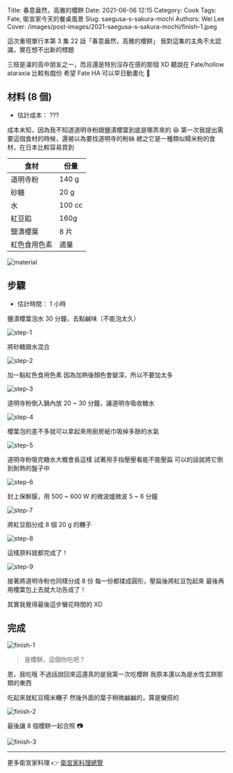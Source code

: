 Title: 春意盎然，高雅的櫻餅
Date: 2021-06-06 12:15
Category: Cook
Tags: Fate, 衛宮家今天的餐桌風景
Slug: saegusa-s-sakura-mochi
Authors: Wei Lee
Cover: /images/post-images/2021-saegusa-s-sakura-mochi/finish-1.jpeg

這次重現單行本第 3 集 22 話「春意盎然，高雅的櫻餅」
我對這集的主角不太認識，實在想不出新的標題

<!--more-->

三枝是凜的高中朋友之一，而且還是特別沒存在感的那個 XD
聽說在 Fate/hollow ataraxia 比較有戲份
希望 Fate HA 可以早日動畫化 🤩

## 材料 (8 個)
* 估計成本： ???

成本未知，因為我不知道道明寺粉跟鹽漬櫻葉到底是哪弄來的 😆
第一次我提出需要這個食材的時候，還被以為要找道明寺的粉絲
總之它是一種類似糯米粉的食材，在日本比較容易買到

| 食材 | 份量 |
| --- | --- |
| 道明寺粉 | 140 g |
| 砂糖 | 20 g |
| 水 | 100 cc |
| 紅豆餡 | 160g |
| 鹽漬櫻葉 | 8 片 |
| 紅色食用色素 | 適量 |

![material]({static}/images/post-images/2021-saegusa-s-sakura-mochi/material.jpg)

## 步驟
* 估計時間： 1 小時

鹽漬櫻葉泡水 30 分鐘，去點鹹味（不能泡太久）

 ![step-1]({static}/images/post-images/2021-saegusa-s-sakura-mochi/step-1.jpeg)

將砂糖跟水混合

![step-2]({static}/images/post-images/2021-saegusa-s-sakura-mochi/step-2.jpeg)

加一點紅色食用色素
因為加熱後顏色會變深，所以不要加太多

![step-3]({static}/images/post-images/2021-saegusa-s-sakura-mochi/step-3.jpeg)

道明寺粉倒入鍋內放 20 ~ 30 分鐘，讓道明寺吸收糖水

![step-4]({static}/images/post-images/2021-saegusa-s-sakura-mochi/step-4.jpeg)


櫻葉泡的差不多就可以拿起來用廚房紙巾吸掉多餘的水氣

![step-5]({static}/images/post-images/2021-saegusa-s-sakura-mochi/step-5.jpeg)


道明寺粉吸完糖水大概會長這樣
試著用手指壓壓看能不能壓扁
可以的話就將它倒到耐熱的盤子中

![step-6]({static}/images/post-images/2021-saegusa-s-sakura-mochi/step-6.jpeg)

封上保鮮膜，用 500 ~ 600 W 的微波爐微波 5 ~ 6 分鐘

![step-7]({static}/images/post-images/2021-saegusa-s-sakura-mochi/step-7.jpeg)

將紅豆餡分成 8 個 20 g 的糰子

![step-8]({static}/images/post-images/2021-saegusa-s-sakura-mochi/step-8.jpeg)

這樣原料就都完成了！

![step-9]({static}/images/post-images/2021-saegusa-s-sakura-mochi/step-9.jpeg)

接著將道明寺粉也同樣分成 8 份
每一份都揉成圓形，壓扁後將紅豆包起來
最後再用櫻葉包上去就大功告成了！

其實我覺得最後這步蠻花時間的 XD

## 完成

![finish-1]({static}/images/post-images/2021-saegusa-s-sakura-mochi/finish-1.jpeg)

> 是櫻餅，這個你吃吧？

恩，我吃哦
不過話說回來這還真的是我第一次吃櫻餅
我原本還以為是水性玄餅那類的東西

吃起來就紅豆糯米糰子
然後外面的葉子稍微鹹鹹的，算是蠻搭的

![finish-2]({static}/images/post-images/2021-saegusa-s-sakura-mochi/finish-2.jpeg)

最後讓 8 個櫻餅一起合照 📷

![finish-3]({static}/images/post-images/2021-saegusa-s-sakura-mochi/finish-3.jpeg)

---

更多衛宮家料理 👉 [衛宮家料理總覽]({filename}/pages/emiya-toc.md)
